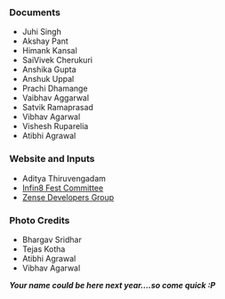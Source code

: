 ### Documents
  - Juhi Singh
  - Akshay Pant
  - Himank Kansal
  - SaiVivek Cherukuri
  - Anshika Gupta
  - Anshuk Uppal
  - Prachi Dhamange
  - Vaibhav Aggarwal
  - Satvik Ramaprasad
  - Vibhav Agarwal
  - Vishesh Ruparelia
  - Atibhi Agrawal

### Website and Inputs
  - Aditya Thiruvengadam
  - <a href="https://www.facebook.com/iiitb.infin8/?ref=aymt_homepage_panel" target="_blank"> Infin8 Fest Committee </a>
  - <a href="http://zense.co.in" target="_blank"> Zense Developers Group </a>
  
### Photo Credits
  - Bhargav Sridhar
  - Tejas Kotha
  - Atibhi Agrawal
  - Vibhav Agarwal


***Your name could be here next year....so come quick :P***
